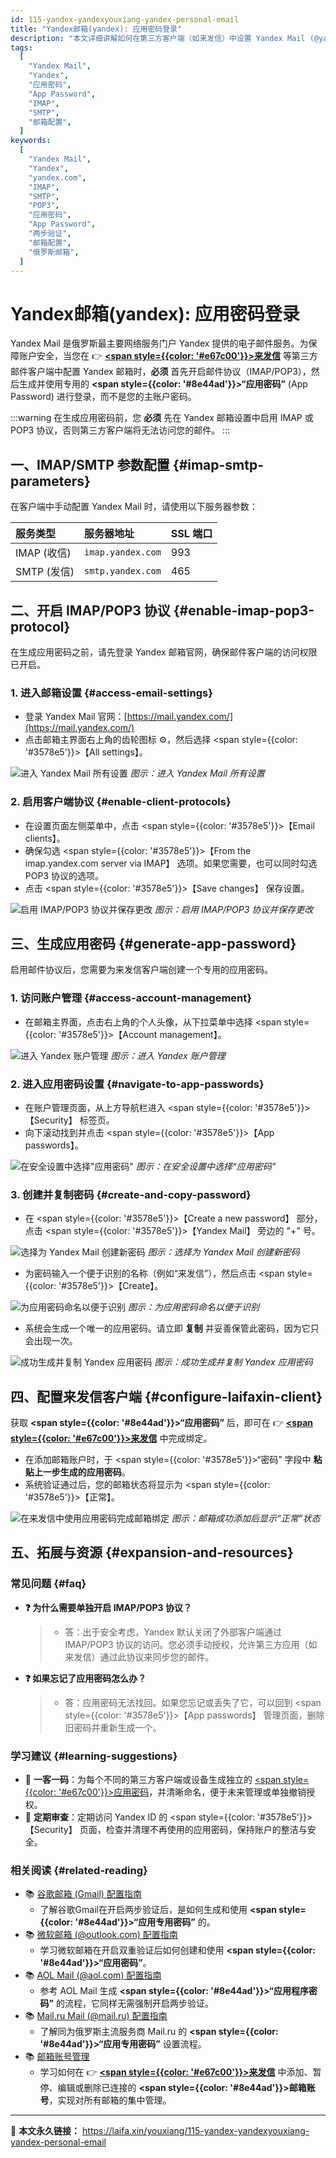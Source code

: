 ```yaml
---
id: 115-yandex-yandexyouxiang-yandex-personal-email
title: "Yandex邮箱(yandex): 应用密码登录"
description: "本文详细讲解如何在第三方客户端（如来发信）中设置 Yandex Mail (@yandex.com)。内容覆盖开启 IMAP/POP3 协议、登录 Yandex ID 管理页面、生成并使用“应用密码”（App Password）完成绑定的完整步骤。"
tags:
  [
    "Yandex Mail",
    "Yandex",
    "应用密码",
    "App Password",
    "IMAP",
    "SMTP",
    "邮箱配置",
  ]
keywords:
  [
    "Yandex Mail",
    "Yandex",
    "yandex.com",
    "IMAP",
    "SMTP",
    "POP3",
    "应用密码",
    "App Password",
    "两步验证",
    "邮箱配置",
    "俄罗斯邮箱",
  ]
---
```


# Yandex邮箱(yandex): 应用密码登录

Yandex Mail 是俄罗斯最主要网络服务门户 Yandex 提供的电子邮件服务。为保障账户安全，当您在 👉 [**<span style={{color: '#e67c00'}}>来发信</span>**](https://laifaxin.com) 等第三方邮件客户端中配置 Yandex 邮箱时，**必须** 首先开启邮件协议（IMAP/POP3），然后生成并使用专用的 **<span style={{color: '#8e44ad'}}>“应用密码”</span>** (App Password) 进行登录，而不是您的主账户密码。

:::warning
在生成应用密码前，您 **必须** 先在 Yandex 邮箱设置中启用 IMAP 或 POP3 协议，否则第三方客户端将无法访问您的邮件。
:::

## 一、IMAP/SMTP 参数配置 {#imap-smtp-parameters}

在客户端中手动配置 Yandex Mail 时，请使用以下服务器参数：

| **服务类型** | **服务器地址**    | **SSL 端口** |
| :----------- | :---------------- | :----------- |
| IMAP (收信)  | `imap.yandex.com` | 993          |
| SMTP (发信)  | `smtp.yandex.com` | 465          |

## 二、开启 IMAP/POP3 协议 {#enable-imap-pop3-protocol}

在生成应用密码之前，请先登录 Yandex 邮箱官网，确保邮件客户端的访问权限已开启。

### 1. 进入邮箱设置 {#access-email-settings}

- 登录 Yandex Mail 官网：[https://mail.yandex.com/](https://mail.yandex.com/)
- 点击邮箱主界面右上角的齿轮图标 ⚙️，然后选择 <span style={{color: '#3578e5'}}>【All settings】</span>。

![进入 Yandex Mail 所有设置](https://cos.files.maozhishi.com/data/web/web-files/img/1721145717171.png)
_图示：进入 Yandex Mail 所有设置_

### 2. 启用客户端协议 {#enable-client-protocols}

- 在设置页面左侧菜单中，点击 <span style={{color: '#3578e5'}}>【Email clients】</span>。
- 确保勾选 <span style={{color: '#3578e5'}}>【From the imap.yandex.com server via IMAP】</span> 选项。如果您需要，也可以同时勾选 POP3 协议的选项。
- 点击 <span style={{color: '#3578e5'}}>【Save changes】</span> 保存设置。

![启用 IMAP/POP3 协议并保存更改](https://cos.files.maozhishi.com/data/web/web-files/img/1721145717172.png)
_图示：启用 IMAP/POP3 协议并保存更改_

## 三、生成应用密码 {#generate-app-password}

启用邮件协议后，您需要为来发信客户端创建一个专用的应用密码。

### 1. 访问账户管理 {#access-account-management}

- 在邮箱主界面，点击右上角的个人头像，从下拉菜单中选择 <span style={{color: '#3578e5'}}>【Account management】</span>。

![进入 Yandex 账户管理](https://cos.files.maozhishi.com/data/web/web-files/img/1721145717173.png)
_图示：进入 Yandex 账户管理_

### 2. 进入应用密码设置 {#navigate-to-app-passwords}

- 在账户管理页面，从上方导航栏进入 <span style={{color: '#3578e5'}}>【Security】</span> 标签页。
- 向下滚动找到并点击 <span style={{color: '#3578e5'}}>【App passwords】</span>。

![在安全设置中选择"应用密码"](https://cos.files.maozhishi.com/data/web/web-files/img/1721145717174.png)
_图示：在安全设置中选择“应用密码”_

### 3. 创建并复制密码 {#create-and-copy-password}

- 在 <span style={{color: '#3578e5'}}>【Create a new password】</span> 部分，点击 <span style={{color: '#3578e5'}}>【Yandex Mail】</span> 旁边的 "+" 号。

![选择为 Yandex Mail 创建新密码](https://cos.files.maozhishi.com/data/web/web-files/img/1721145717175.png)
_图示：选择为 Yandex Mail 创建新密码_

- 为密码输入一个便于识别的名称（例如“来发信”），然后点击 <span style={{color: '#3578e5'}}>【Create】</span>。

![为应用密码命名以便于识别](https://cos.files.maozhishi.com/data/web/web-files/img/1721145717176.png)
_图示：为应用密码命名以便于识别_

- 系统会生成一个唯一的应用密码。请立即 **复制** 并妥善保管此密码，因为它只会出现一次。

![成功生成并复制 Yandex 应用密码](https://cos.files.maozhishi.com/data/web/web-files/img/1721145717170.png)
_图示：成功生成并复制 Yandex 应用密码_

## 四、配置来发信客户端 {#configure-laifaxin-client}

获取 **<span style={{color: '#8e44ad'}}>“应用密码”</span>** 后，即可在 👉 [**<span style={{color: '#e67c00'}}>来发信</span>**](https://laifaxin.com) 中完成绑定。

- 在添加邮箱账户时，于 <span style={{color: '#3578e5'}}>“密码”</span> 字段中 **粘贴上一步生成的应用密码**。
- 系统验证通过后，您的邮箱状态将显示为 <span style={{color: '#3578e5'}}>【正常】</span>。

![在来发信中使用应用密码完成邮箱绑定](https://cos.files.maozhishi.com/data/web/web-files/img/1721145717178.png)
_图示：邮箱成功添加后显示“正常”状态_

## 五、拓展与资源 {#expansion-and-resources}

### 常见问题 {#faq}

- **❓ 为什么需要单独开启 IMAP/POP3 协议？**

  > - 答：出于安全考虑，Yandex 默认关闭了外部客户端通过 IMAP/POP3 协议的访问。您必须手动授权，允许第三方应用（如来发信）通过此协议来同步您的邮件。

- **❓ 如果忘记了应用密码怎么办？**
  > - 答：应用密码无法找回。如果您忘记或丢失了它，可以回到 <span style={{color: '#3578e5'}}>【App passwords】</span> 管理页面，删除旧密码并重新生成一个。

### 学习建议 {#learning-suggestions}

- 🔐 **一客一码**：为每个不同的第三方客户端或设备生成独立的 <u><span style={{color: '#e67c00'}}>应用密码</span></u>，并清晰命名，便于未来管理或单独撤销授权。
- 🔄 **定期审查**：定期访问 Yandex ID 的 <span style={{color: '#3578e5'}}>【Security】</span> 页面，检查并清理不再使用的应用密码，保持账户的整洁与安全。

### 相关阅读 {#related-reading}

- 📚 [谷歌邮箱 (Gmail) 配置指南](./101-guge-gmailyouxiang-google-personal-email)
  - 了解谷歌Gmail在开启两步验证后，是如何生成和使用 **<span style={{color: '#8e44ad'}}>“应用专用密码”</span>** 的。
- 📚 [微软邮箱 (@outlook.com) 配置指南](./108-weiruan-outlookyouxiang-microsoft-personal-email)
  - 学习微软邮箱在开启双重验证后如何创建和使用 **<span style={{color: '#8e44ad'}}>“应用密码”</span>**。
- 📚 [AOL Mail (@aol.com) 配置指南](./114-aol-aolyouxiang-aol-personal-email)
  - 参考 AOL Mail 生成 **<span style={{color: '#8e44ad'}}>“应用程序密码”</span>** 的流程，它同样无需强制开启两步验证。
- 📚 [Mail.ru Mail (@mail.ru) 配置指南](./116-mailru-mailyouxiang-mail-personal-email)
  - 了解同为俄罗斯主流服务商 Mail.ru 的 **<span style={{color: '#8e44ad'}}>“应用专用密码”</span>** 设置流程。
- 📚 [邮箱账号管理](../zhinan/email-account)
  - 学习如何在 👉 [**<span style={{color: '#e67c00'}}>来发信</span>**](https://laifaxin.com) 中添加、暂停、编辑或删除已连接的 **<span style={{color: '#8e44ad'}}>邮箱账号</span>**，实现对所有邮箱的集中管理。

---

🔗 **本文永久链接：** https://laifa.xin/youxiang/115-yandex-yandexyouxiang-yandex-personal-email

